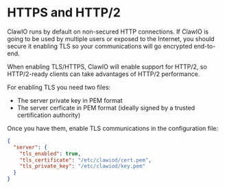# HTTPS and HTTP/2

ClawIO runs by default on non-secured HTTP connections. If ClawIO is going to be used by multiple users or exposed to the Internet,
you should secure it enabling TLS so your communications will go encrypted end-to-end.

When enabling TLS/HTTPS, ClawIO will enable support for HTTP/2, so HTTP/2-ready clients can take advantages of HTTP/2 performance.

For enabling TLS you need two files:

- The server private key in PEM format
- The server cerficate in PEM format (ideally signed by a trusted certification authority)

Once you have them, enable TLS communications in the configuration file:

```json
{
  "server": {
    "tls_enabled": true,
    "tls_certificate": "/etc/clawiod/cert.pem",
    "tls_private_key": "/etc/clawiod/key.pem"
  }
}
```
